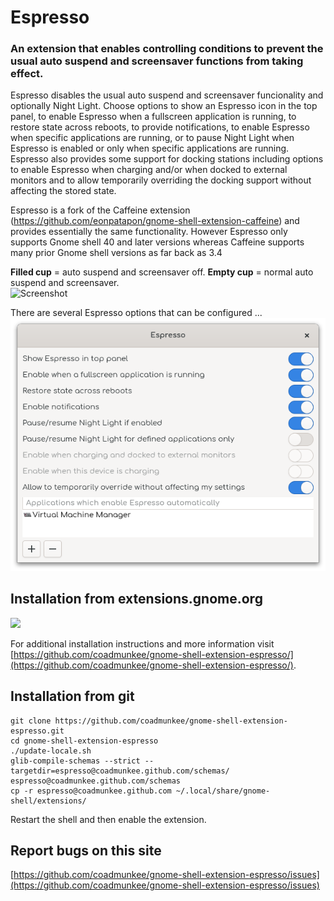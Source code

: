 # Espresso
### An extension that enables controlling conditions to prevent the usual auto suspend and screensaver functions from taking effect.
Espresso disables the usual auto suspend and screensaver funcionality and optionally Night Light. Choose options to show an Espresso icon in the top panel, to enable Espresso when a fullscreen application is running, to restore state across reboots, to provide notifications, to enable Espresso when specific applications are running, or to pause Night Light when Espresso is enabled or only when specific applications are running. Espresso also provides some support for docking stations including options to enable Espresso when charging and/or when docked to external monitors and to allow temporarily overriding the docking support without affecting the stored state. 

Espresso is a fork of the Caffeine extension (https://github.com/eonpatapon/gnome-shell-extension-caffeine) and provides essentially the same functionality. However Espresso only supports Gnome shell 40 and later versions whereas Caffeine supports many prior Gnome shell versions as far back as 3.4

<b>Filled cup</b> = auto suspend and screensaver off. <b>Empty cup</b> = normal auto suspend and screensaver.<br> 
![Screenshot](https://github.com/coadmunkee/gnome-shell-extension-espresso/raw/master/screenshot.png)

There are several Espresso options that can be configured ... <br>
![Preferences](https://github.com/coadmunkee/gnome-shell-extension-espresso/raw/master/screenshot-prefs.png)

## Installation from extensions.gnome.org
[<img src="https://github.com/coadmunkee/gnome-shell-extension-espresso/raw/master/ego.png" height="100">](https://extensions.gnome.org/extension/4135/espresso)


For additional installation instructions and more information visit [https://github.com/coadmunkee/gnome-shell-extension-espresso/](https://github.com/coadmunkee/gnome-shell-extension-espresso/).


## Installation from git
    git clone https://github.com/coadmunkee/gnome-shell-extension-espresso.git
    cd gnome-shell-extension-espresso
    ./update-locale.sh
    glib-compile-schemas --strict --targetdir=espresso@coadmunkee.github.com/schemas/ espresso@coadmunkee.github.com/schemas
    cp -r espresso@coadmunkee.github.com ~/.local/share/gnome-shell/extensions/

Restart the shell and then enable the extension.

## Report bugs on this site
[https://github.com/coadmunkee/gnome-shell-extension-espresso/issues](https://github.com/coadmunkee/gnome-shell-extension-espresso/issues)
